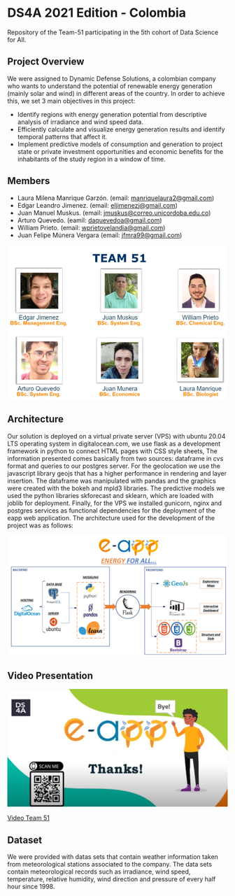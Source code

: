 # DS4A 2021 Edition - Colombia

Repository of the Team-51 participating in the 5th cohort of Data Science for All.

## Project Overview
We were assigned to Dynamic Defense Solutions, a colombian company who wants to understand the potential of renewable energy generation (mainly solar and wind) in different areas of the country. In order to achieve this, we set 3 main objectives in this project:
- Identify regions with energy generation potential from descriptive analysis of irradiance and wind speed data.
- Efficiently calculate and visualize energy generation results and identify temporal patterns that affect it.
- Implement predictive models of consumption and generation to project state or private investment opportunities and economic benefits for the inhabitants of the study region in a window of time.

## Members 

- Laura Milena Manrique Garzón. (email: manriquelaura2@gmail.com)
- Edgar Leandro Jimenez. (email: eljimenezj@gmail.com)
- Juan Manuel Muskus. (email: jmuskus@correo.unicordoba.edu.co)
- Arturo Quevedo. (eamil: daquevedoa@gmail.com)
- William Prieto. (email: wprietovelandia@gmail.com)
- Juan Felipe Múnera Vergara (email: jfmra99@gmail.com)

![alt text](https://github.com/eljimenezj/Team_51_DS4A_2021/blob/main/Images/team51.PNG?raw=true)

##  Architecture 

Our solution is deployed on a virtual private server (VPS) with ubuntu 20.04 LTS operating system in digitalocean.com, we use flask as a development framework in python to connect HTML pages with CSS style sheets, The information presented comes basically from two sources: dataframe in cvs format and queries to our postgres server. 
For the geolocation we use the javascript library geojs that has a higher performance in rendering and layer insertion. The dataframe was manipulated with pandas and the graphics were created with the bokeh and mpld3 libraries. The predictive models we used the python libraries skforecast and sklearn, which are loaded with joblib for deployment.
Finally, for the VPS we installed gunicorn, nginx and postgres services as functional dependencies for the deployment of the eapp web application.
The architecture used for the development of the project was as follows:

![alt text](https://github.com/eljimenezj/Team_51_DS4A_2021/blob/main/Images/architecture.PNG?raw=true)

##  Video Presentation 

![alt text](https://github.com/eljimenezj/Team_51_DS4A_2021/blob/main/Images/video.PNG?raw=true)

[Video Team 51](https://www.youtube.com/watch?v=U3CBH6R0tgU)

## Dataset

We were provided with datas sets that contain weather information taken from meteorological stations associated to the company. The data sets contain meteorological records such as irradiance, wind speed, temperature, relative humidity, wind direction and pressure of every half hour since 1998. 







